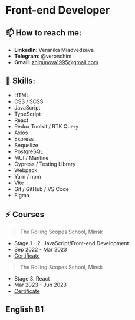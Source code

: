 # Front-end Developer

## 📫 How to reach me:
- **LinkedIn**: Veranika Miadvedzeva
- **Telegram**: @veronchim
- **Gmail**: zhigunova1995@gmail.com

## 🌱 Skills: 
- HTML
- CSS / SCSS
- JavaScript
- TypeScript
- React
- Redux Toolkit / RTK Query
- Axios
- Express
- Sequelize
- PostgreSQL
- MUI / Mantine
- Cypress / Testing Library
- Webpack
- Yarn / npm
- Vite
- Git / GitHub / VS Code
- Figma

## ⚡ Courses
> The Rolling Scopes School, Minsk
  - Stage 1 - 2. JavaScript/Front-end Development
  - Sep 2022 - Mar 2023
  - [Certificate](https://app.rs.school/certificate/otgbpvq9)

> The Rolling Scopes School, Minsk
  - Stage 3. React
  - Mar 2023 - Jun 2023
  - [Certificate](https://app.rs.school/certificate/4f3v5kxt)

## English B1
